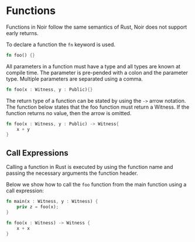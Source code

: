 # Functions

Functions in Noir follow the same semantics of Rust, Noir does not support early returns.


To declare a function the `fn` keyword is used.

```rust 
fn foo() {}
```

All parameters in a function must have a type and all types are known at compile time. The parameter is pre-pended with a colon and the parameter type. Multiple parameters are separated using a comma. 

```rust 
fn foo(x : Witness, y : Public){}
```

The return type of a function can be stated by using the `->` arrow notation. The function below states that the foo function must return a Witness. If the function returns no value, then the arrow is omitted.

```rust 
fn foo(x : Witness, y : Public) -> Witness{
    x + y
}
```

## Call Expressions

Calling a function in Rust is executed by using the function name and passing the necessary arguments the function header.

Below we show how to call the `foo` function from the main function using a call expression:

```rust
fn main(x : Witness, y : Witness) {
    priv z = foo(x);
}

fn foo(x : Witness) -> Witness {
    x + x
}
```